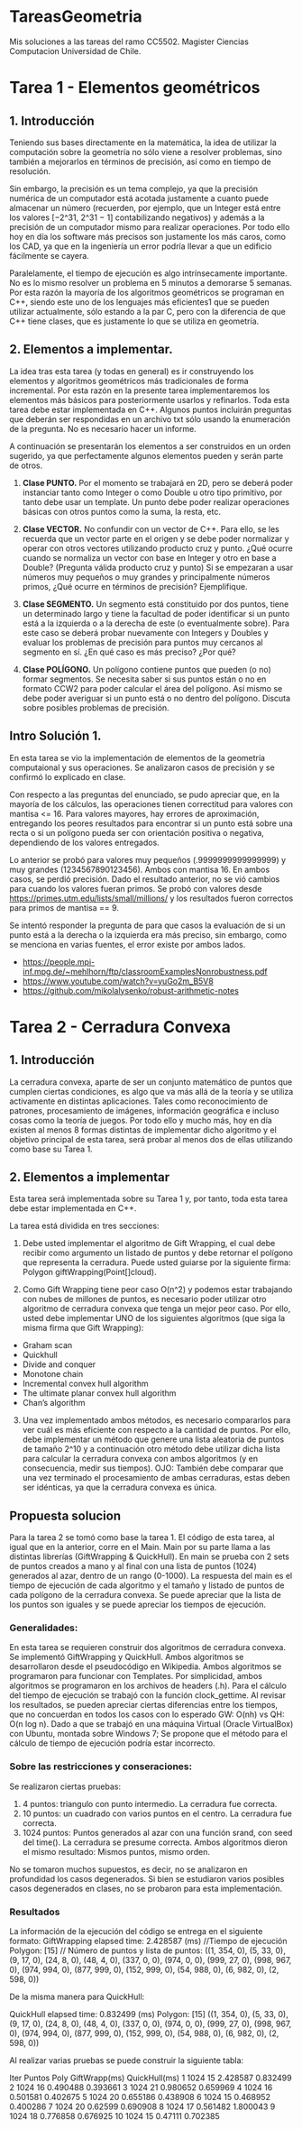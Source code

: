 # TareasGeometria

Mis soluciones a las tareas del ramo CC5502. Magister Ciencias Computacion Universidad de Chile.

# Tarea 1 - Elementos geométricos

## 1. Introducción
Teniendo sus bases directamente en la matemática, la idea de utilizar la computación
sobre la geometría no sólo viene a resolver problemas, sino también a mejorarlos en términos
de precisión, así como en tiempo de resolución.

Sin embargo, la precisión es un tema complejo, ya que la precisión numérica de un
computador está acotada justamente a cuanto puede almacenar un número (recuerden, por
ejemplo, que un Integer está entre los valores \[−2^31, 2^31 − 1\] contabilizando negativos) y
además a la precisión de un computador mismo para realizar operaciones. Por todo ello hoy
en día los software más precisos son justamente los más caros, como los CAD, ya que en la
ingeniería un error podría llevar a que un edificio fácilmente se cayera.

Paralelamente, el tiempo de ejecución es algo intrínsecamente importante. No es lo
mismo resolver un problema en 5 minutos a demorarse 5 semanas. Por esta razón la mayoría
de los algoritmos geométricos se programan en C++, siendo este uno de los lenguajes más
eficientes1 que se pueden utilizar actualmente, sólo estando a la par C, pero con la diferencia
de que C++ tiene clases, que es justamente lo que se utiliza en geometría.

## 2. Elementos a implementar.
La idea tras esta tarea (y todas en general) es ir construyendo los elementos y algoritmos
geométricos más tradicionales de forma incremental. Por esta razón en la presente tarea
implementaremos los elementos más básicos para posteriormente usarlos y refinarlos. Toda
esta tarea debe estar implementada en C++. Algunos puntos incluirán preguntas
que deberán ser respondidas en un archivo txt sólo usando la enumeración de la pregunta.
No es necesario hacer un informe.

A continuación se presentarán los elementos a ser construidos en un orden sugerido, ya
que perfectamente algunos elementos pueden y serán parte de otros.

1. **Clase PUNTO.** Por el momento se trabajará en 2D, pero se deberá poder instanciar
tanto como Integer o como Double u otro tipo primitivo, por tanto debe usar un
template. Un punto debe poder realizar operaciones básicas con otros puntos como la
suma, la resta, etc.

2. **Clase VECTOR.** No confundir con un vector de C++. Para ello, se les recuerda que
un vector parte en el origen y se debe poder normalizar y operar con otros vectores
utilizando producto cruz y punto. ¿Qué ocurre cuando se normaliza un vector con
base en Integer y otro en base a Double? (Pregunta válida producto cruz y punto) Si
se empezaran a usar números muy pequeños o muy grandes y principalmente números
primos, ¿Qué ocurre en términos de precisión? Ejemplifique.

3. **Clase SEGMENTO.** Un segmento está constituido por dos puntos, tiene un determinado largo y tiene la facultad de poder identificar si un punto está a la izquierda o
a la derecha de este (o eventualmente sobre). Para este caso se deberá probar nuevamente con Integers y Doubles y evaluar los problemas de precisión para puntos muy
cercanos al segmento en sí. ¿En qué caso es más preciso? ¿Por qué?

4. **Clase POLÍGONO.** Un polígono contiene puntos que pueden (o no) formar segmentos. Se necesita saber si sus puntos están o no en formato CCW2 para poder calcular
el área del polígono. Así mismo se debe poder averiguar si un punto está o no dentro
del polígono. Discuta sobre posibles problemas de precisión.

## Intro Solución 1.

En esta tarea se vio la implementación de elementos de la geometría computaional y sus operaciones. Se analizaron casos de precisión y se confirmó lo explicado en clase.

Con respecto a las preguntas del enunciado, se pudo apreciar que, en la mayoría de los cálculos, las operaciones tienen correctitud para valores con mantisa <= 16. Para valores mayores, hay errores de aproximación, entregando los peores resultados para encontrar si un punto está sobre una recta o si un polígono pueda ser con orientación positiva o negativa, dependiendo de los valores entregados.

Lo anterior se probó para valores muy pequeños (.9999999999999999) y muy grandes (1234567890123456). Ambos con mantisa 16. En ambos casos, se perdió precisión. Dado el resultado anterior, no se vió cambios para cuando los valores fueran primos. Se probó con valores desde https://primes.utm.edu/lists/small/millions/ y los resultados fueron correctos para primos de mantisa == 9.

Se intentó responder la pregunta de para que casos la evaluación de si un punto está a la derecha o la izquierda era más preciso, sin embargo, como se menciona en varias fuentes, el error existe por ambos lados.
- https://people.mpi-inf.mpg.de/~mehlhorn/ftp/classroomExamplesNonrobustness.pdf
- https://www.youtube.com/watch?v=yuGo2m_B5V8
- https://github.com/mikolalysenko/robust-arithmetic-notes

# Tarea 2 - Cerradura Convexa

## 1. Introducción
La cerradura convexa, aparte de ser un conjunto matemático de puntos que cumplen
ciertas condiciones, es algo que va más allá de la teoría y se utiliza activamente en distintas aplicaciones. Tales como reconocimiento de patrones, procesamiento de imágenes,
información geográfica e incluso cosas como la teoría de juegos.
Por todo ello y mucho más, hoy en día existen al menos 8 formas distintas de implementar dicho algoritmo y el objetivo principal de esta tarea, será probar al menos dos de
ellas utilizando como base su Tarea 1.

## 2. Elementos a implementar
Esta tarea será implementada sobre su Tarea 1 y, por tanto, toda esta tarea debe
estar implementada en C++.

La tarea está dividida en tres secciones:

1. Debe usted implementar el algoritmo de Gift Wrapping, el cual debe recibir como
argumento un listado de puntos y debe retornar el polígono que representa la cerradura. Puede usted guiarse por la siguiente firma: Polygon giftWrapping(Point\[\]cloud).

2. Como Gift Wrapping tiene peor caso O(n^2) y podemos estar trabajando con nubes de
millones de puntos, es necesario poder utilizar otro algoritmo de cerradura convexa
que tenga un mejor peor caso. Por ello, usted debe implementar UNO de los siguientes
algoritmos (que siga la misma firma que Gift Wrapping):
- Graham scan
- Quickhull
- Divide and conquer
- Monotone chain
- Incremental convex hull algorithm
- The ultimate planar convex hull algorithm
- Chan’s algorithm

3. Una vez implementado ambos métodos, es necesario compararlos para ver cuál es
más eficiente con respecto a la cantidad de puntos. Por ello, debe implementar un
método que genere una lista aleatoria de puntos de tamaño 2^10 y a continuación
otro método debe utilizar dicha lista para calcular la cerradura convexa con ambos
algoritmos (y en consecuencia, medir sus tiempos). OJO: También debe comparar
que una vez terminado el procesamiento de ambas cerraduras, estas deben
ser idénticas, ya que la cerradura convexa es única.


## Propuesta solucion 

Para la tarea 2 se tomó como base la tarea 1.
El código de esta tarea, al igual que en la anterior, corre en el Main.
Main por su parte llama a las distintas librerías (GiftWrapping & QuickHull).
En main se prueba con 2 sets de puntos creados a mano y al final con una lista de puntos (1024) generados al azar, dentro de un rango (0-1000).
La respuesta del main es el tiempo de ejecución de cada algoritmo y el tamaño y listado de puntos de cada polígono de la cerradura convexa.
Se puede apreciar que la lista de los puntos son iguales y se puede apreciar los tiempos de ejecución.

### Generalidades:

En esta tarea se requieren construir dos algoritmos de cerradura convexa.
Se implementó GiftWrapping y QuickHull.
Ambos algoritmos se desarrollaron desde el pseudocódigo en Wikipedia.
Ambos algoritmos se programaron para funcionar con Templates.
Por simplicidad, ambos algoritmos se programaron en los archivos de headers (.h).
Para el cálculo del tiempo de ejecución se trabajó con la función clock_gettime.
    Al revisar los resultados, se pueden apreciar ciertas diferencias entre los tiempos,
    que no concuerdan en todos los casos con lo esperado GW: O(nh) vs QH: O(n log n).
    Dado a que se trabajó en una máquina Virtual (Oracle VirtualBox) con Ubuntu, montada sobre Windows 7;
    Se propone que el método para el cálculo de tiempo de ejecución podría estar incorrecto.

### Sobre las restricciones y conseraciones:

Se realizaron ciertas pruebas:
1. 4 puntos: triangulo con punto intermedio. La cerradura fue correcta.
2. 10 puntos: un cuadrado con varios puntos en el centro. La cerradura fue correcta.
3. 1024 puntos: Puntos generados al azar con una función srand, con seed del time().
    La cerradura se presume correcta.
    Ambos algoritmos dieron el mismo resultado: Mismos puntos, mismo orden.

No se tomaron muchos supuestos, es decir, no se analizaron en profundidad los casos degenerados.
Si bien se estudiaron varios posibles casos degenerados en clases, no se probaron para esta implementación.

### Resultados
La información de la ejecución del código se entrega en el siguiente formato:
GiftWrapping elapsed time: 2.428587 (ms) //Tiempo de ejecución
Polygon: [15] // Número de puntos y lista de puntos:
((1, 354, 0),
(5, 33, 0),
(9, 17, 0),
(24, 8, 0),
(48, 4, 0),
(337, 0, 0),
(974, 0, 0),
(999, 27, 0),
(998, 967, 0),
(974, 994, 0),
(877, 999, 0),
(152, 999, 0),
(54, 988, 0),
(6, 982, 0),
(2, 598, 0))

De la misma manera para QuickHull:

QuickHull elapsed time: 0.832499 (ms)
Polygon: [15]
((1, 354, 0),
(5, 33, 0),
(9, 17, 0),
(24, 8, 0),
(48, 4, 0),
(337, 0, 0),
(974, 0, 0),
(999, 27, 0),
(998, 967, 0),
(974, 994, 0),
(877, 999, 0),
(152, 999, 0),
(54, 988, 0),
(6, 982, 0),
(2, 598, 0))

Al realizar varias pruebas se puede construir la siguiente tabla:

Iter	Puntos	Poly	GiftWrapp(ms)	QuickHull(ms)
1	    1024	15	    2.428587	    0.832499
2	    1024	16	    0.490488	    0.393661
3	    1024	21	    0.980652	    0.659969
4	    1024	16	    0.501581	    0.402675
5	    1024	20	    0.655186	    0.438908
6	    1024	15	    0.468952	    0.400286
7	    1024	20	    0.62599	        0.690908
8	    1024	17	    0.561482	    1.800043
9	    1024	18	    0.776858	    0.676925
10	    1024	15	    0.47111	        0.702385

